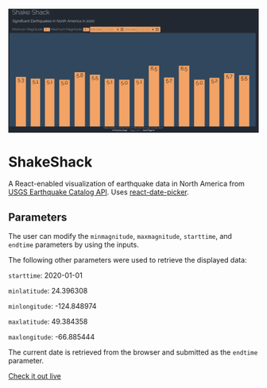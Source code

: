 ![shake-shack-js](./shake-shack.png)
# ShakeShack

A React-enabled visualization of earthquake data in North America from [USGS Earthquake Catalog API](https://earthquake.usgs.gov/fdsnws/event/1/). Uses [react-date-picker](https://www.npmjs.com/package/react-date-picker).

## Parameters
The user can modify the `minmagnitude`, `maxmagnitude`, `starttime`, and `endtime` parameters by using the inputs.

The following other parameters were used to retrieve the displayed data:

`starttime`: 2020-01-01

`minlatitude`: 24.396308

`minlongitude`: -124.848974

`maxlatitude`: 49.384358

`maxlongitude`: -66.885444

The current date is retrieved from the browser and submitted as the `endtime` parameter.

[Check it out live](https://shakeshack-react.herokuapp.com/)
